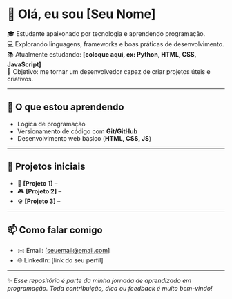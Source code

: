 # 👋 Olá, eu sou [Seu Nome]  

🎓 Estudante apaixonado por tecnologia e aprendendo programação.  
💻 Explorando linguagens, frameworks e boas práticas de desenvolvimento.  
📚 Atualmente estudando: **[coloque aqui, ex: Python, HTML, CSS, JavaScript]**  
🚀 Objetivo: me tornar um desenvolvedor capaz de criar projetos úteis e criativos.  

---

## 🌱 O que estou aprendendo  
- Lógica de programação  
- Versionamento de código com **Git/GitHub**  
- Desenvolvimento web básico (**HTML, CSS, JS**)  

---

## 📂 Projetos iniciais 
- 📝 **[Projeto 1]** – 
- 🎮 **[Projeto 2]** – 
- ⚙️ **[Projeto 3]** – 

---

## 📫 Como falar comigo  
- ✉️ Email: [seuemail@email.com]  
- 🌐 LinkedIn: [link do seu perfil]  

---

✨ *Esse repositório é parte da minha jornada de aprendizado em programação. Toda contribuição, dica ou feedback é muito bem-vindo!*  
